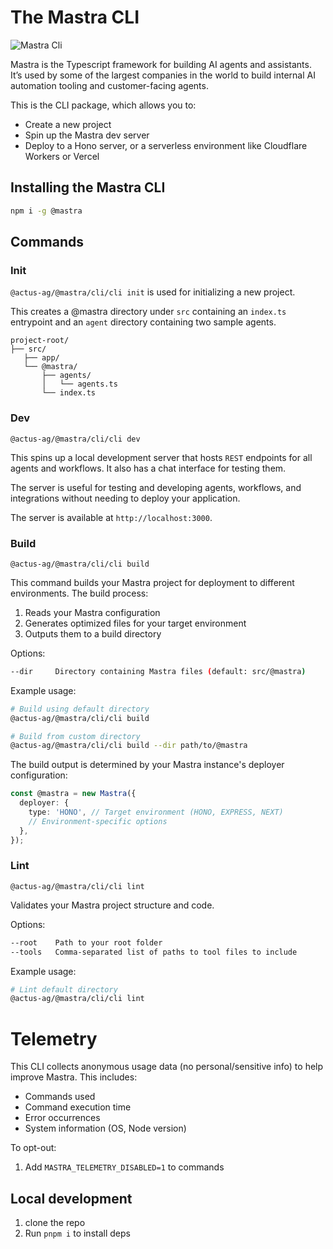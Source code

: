 # The Mastra CLI

![Mastra Cli](https://github.com/@mastra-ai/@mastra/blob/main/packages/cli/@mastra-cli.png)

Mastra is the Typescript framework for building AI agents and assistants. It’s used by some of the largest companies in the world to build internal AI automation tooling and customer-facing agents.

This is the CLI package, which allows you to:

- Create a new project
- Spin up the Mastra dev server
- Deploy to a Hono server, or a serverless environment like Cloudflare Workers or Vercel

## Installing the Mastra CLI

```bash copy
npm i -g @mastra
```

## Commands

### Init

`@actus-ag/@mastra/cli/cli init` is used for initializing a new project.

This creates a @mastra directory under `src` containing an `index.ts` entrypoint and an `agent` directory containing two sample agents.

```text
project-root/
├── src/
   ├── app/
   └── @mastra/
       ├── agents/
       │   └── agents.ts
       └── index.ts
```

### Dev

`@actus-ag/@mastra/cli/cli dev`

This spins up a local development server that hosts `REST` endpoints for all agents and workflows. It also has a chat interface for testing them.

The server is useful for testing and developing agents, workflows, and integrations without needing to deploy your application.

The server is available at `http://localhost:3000`.

### Build

`@actus-ag/@mastra/cli/cli build`

This command builds your Mastra project for deployment to different environments. The build process:

1. Reads your Mastra configuration
2. Generates optimized files for your target environment
3. Outputs them to a build directory

Options:

```bash
--dir     Directory containing Mastra files (default: src/@mastra)
```

Example usage:

```bash
# Build using default directory
@actus-ag/@mastra/cli/cli build

# Build from custom directory
@actus-ag/@mastra/cli/cli build --dir path/to/@mastra
```

The build output is determined by your Mastra instance's deployer configuration:

```typescript
const @mastra = new Mastra({
  deployer: {
    type: 'HONO', // Target environment (HONO, EXPRESS, NEXT)
    // Environment-specific options
  },
});
```

### Lint

`@actus-ag/@mastra/cli/cli lint`

Validates your Mastra project structure and code.

Options:

```bash
--root    Path to your root folder
--tools   Comma-separated list of paths to tool files to include
```

Example usage:

```bash
# Lint default directory
@actus-ag/@mastra/cli/cli lint
```

# Telemetry

This CLI collects anonymous usage data (no personal/sensitive info) to help improve Mastra. This includes:

- Commands used
- Command execution time
- Error occurrences
- System information (OS, Node version)

To opt-out:

1. Add `MASTRA_TELEMETRY_DISABLED=1` to commands

## Local development

1. clone the repo
2. Run `pnpm i` to install deps
